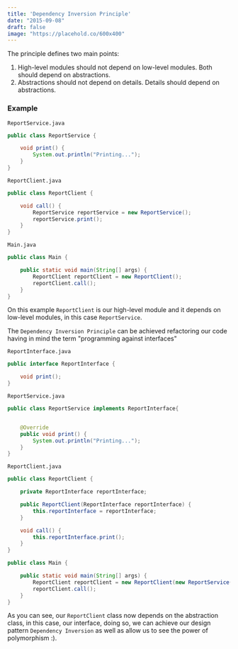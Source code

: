 ```yaml
---
title: 'Dependency Inversion Principle'
date: "2015-09-08"
draft: false
image: "https://placehold.co/600x400"
---
```


The principle defines two main points:

1. High-level modules should not depend on low-level modules. Both should depend on abstractions.
2. Abstractions should not depend on details. Details should depend on abstractions.


### Example

`ReportService.java`

```java
public class ReportService {

    void print() {
        System.out.println("Printing...");
    }
}
```

`ReportClient.java`

```java
public class ReportClient {

    void call() {
        ReportService reportService = new ReportService();
        reportService.print();
    }
}
```

`Main.java`

```java
public class Main {

    public static void main(String[] args) {
        ReportClient reportClient = new ReportClient();
        reportClient.call();
    }
}
```

On this example `ReportClient` is our high-level module and it depends on low-level modules, in this case `ReportService`.

The `Dependency Inversion Principle` can be achieved refactoring our code having in mind the term "programming against interfaces"


`ReportInterface.java`

```java
public interface ReportInterface {

    void print();
}
```

`ReportService.java`

```java
public class ReportService implements ReportInterface{


    @Override
    public void print() {
        System.out.println("Printing...");
    }
}
```

`ReportClient.java`

```java
public class ReportClient {

    private ReportInterface reportInterface;

    public ReportClient(ReportInterface reportInterface) {
        this.reportInterface = reportInterface;
    }

    void call() {
        this.reportInterface.print();
    }
}
```

```java
public class Main {

    public static void main(String[] args) {
        ReportClient reportClient = new ReportClient(new ReportService());
        reportClient.call();
    }
}
```

As you can see, our `ReportClient` class now depends on the abstraction class, in this case, our interface, doing so, we can achieve
our design pattern `Dependency Inversion` as well as allow us to see  the power of polymorphism :).
